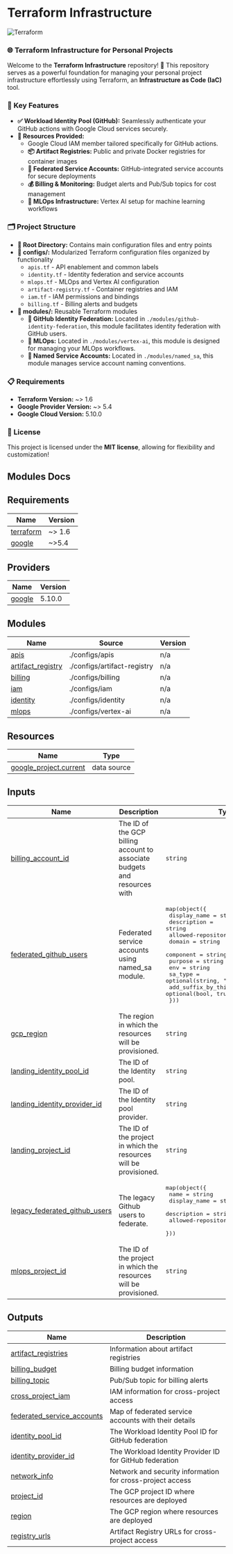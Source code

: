 
# Terraform Infrastructure

![Terraform](https://img.shields.io/badge/terraform-%235835CC.svg?style=for-the-badge&logo=terraform&logoColor=white)


### 🌐 Terraform Infrastructure for Personal Projects

Welcome to the **Terraform Infrastructure** repository! 🚀 This repository serves as a powerful foundation for managing your personal project infrastructure effortlessly using Terraform, an **Infrastructure as Code (IaC)** tool.

### 📌 Key Features
- **✅ Workload Identity Pool (GitHub):** Seamlessly authenticate your GitHub actions with Google Cloud services securely.
- **🔧 Resources Provided:**
  - Google Cloud IAM member tailored specifically for GitHub actions.
  - **📦 Artifact Registries:** Public and private Docker registries for container images
  - **🔐 Federated Service Accounts:** GitHub-integrated service accounts for secure deployments
  - **💰 Billing & Monitoring:** Budget alerts and Pub/Sub topics for cost management
  - **🤖 MLOps Infrastructure:** Vertex AI setup for machine learning workflows

### 🗂️ Project Structure
- **📁 Root Directory:** Contains main configuration files and entry points
- **📁 configs/:** Modularized Terraform configuration files organized by functionality
  - `apis.tf` - API enablement and common labels
  - `identity.tf` - Identity federation and service accounts
  - `mlops.tf` - MLOps and Vertex AI configuration
  - `artifact-registry.tf` - Container registries and IAM
  - `iam.tf` - IAM permissions and bindings
  - `billing.tf` - Billing alerts and budgets
- **📁 modules/:** Reusable Terraform modules
  - **👥 GitHub Identity Federation:** Located in `./modules/github-identity-federation`, this module facilitates identity federation with GitHub users.
  - **🤖 MLOps:** Located in `./modules/vertex-ai`, this module is designed for managing your MLOps workflows.
  - **🔧 Named Service Accounts:** Located in `./modules/named_sa`, this module manages service account naming conventions.

### 📋 Requirements
- **Terraform Version:** ~> 1.6
- **Google Provider Version:** ~> 5.4
- **Google Cloud Version:** 5.10.0

### 📝 License
This project is licensed under the **MIT license**, allowing for flexibility and customization!


## Modules Docs

<!-- BEGIN_TF_DOCS -->
## Requirements

| Name | Version |
|------|---------|
| <a name="requirement_terraform"></a> [terraform](#requirement\_terraform) | ~> 1.6 |
| <a name="requirement_google"></a> [google](#requirement\_google) | ~>5.4 |

## Providers

| Name | Version |
|------|---------|
| <a name="provider_google"></a> [google](#provider\_google) | 5.10.0 |

## Modules

| Name | Source | Version |
|------|--------|---------|
| <a name="module_apis"></a> [apis](#module\_apis) | ./configs/apis | n/a |
| <a name="module_artifact_registry"></a> [artifact\_registry](#module\_artifact\_registry) | ./configs/artifact-registry | n/a |
| <a name="module_billing"></a> [billing](#module\_billing) | ./configs/billing | n/a |
| <a name="module_iam"></a> [iam](#module\_iam) | ./configs/iam | n/a |
| <a name="module_identity"></a> [identity](#module\_identity) | ./configs/identity | n/a |
| <a name="module_mlops"></a> [mlops](#module\_mlops) | ./configs/vertex-ai | n/a |

## Resources

| Name | Type |
|------|------|
| [google_project.current](https://registry.terraform.io/providers/hashicorp/google/latest/docs/data-sources/project) | data source |

## Inputs

| Name | Description | Type | Default | Required |
|------|-------------|------|---------|:--------:|
| <a name="input_billing_account_id"></a> [billing\_account\_id](#input\_billing\_account\_id) | The ID of the GCP billing account to associate budgets and resources with | `string` | n/a | yes |
| <a name="input_federated_github_users"></a> [federated\_github\_users](#input\_federated\_github\_users) | Federated service accounts using named\_sa module. | <pre>map(object({<br>    display_name         = string<br>    description          = string<br>    allowed-repositories = list(string)<br>    domain              = string<br>    component           = string<br>    purpose             = string<br>    env                 = string<br>    sa_type             = optional(string, "federated")<br>    add_suffix_by_this_module = optional(bool, true)<br>  }))</pre> | n/a | yes |
| <a name="input_gcp_region"></a> [gcp\_region](#input\_gcp\_region) | The region in which the resources will be provisioned. | `string` | `"us-central1"` | no |
| <a name="input_landing_identity_pool_id"></a> [landing\_identity\_pool\_id](#input\_landing\_identity\_pool\_id) | The ID of the Identity pool. | `string` | n/a | yes |
| <a name="input_landing_identity_provider_id"></a> [landing\_identity\_provider\_id](#input\_landing\_identity\_provider\_id) | The ID of the Identity pool provider. | `string` | n/a | yes |
| <a name="input_landing_project_id"></a> [landing\_project\_id](#input\_landing\_project\_id) | The ID of the project in which the resources will be provisioned. | `string` | n/a | yes |
| <a name="input_legacy_federated_github_users"></a> [legacy\_federated\_github\_users](#input\_legacy\_federated\_github\_users) | The legacy Github users to federate. | <pre>map(object({<br>    name                 = string<br>    display_name         = string<br>    description          = string<br>    allowed-repositories = list(string)<br>  }))</pre> | n/a | yes |
| <a name="input_mlops_project_id"></a> [mlops\_project\_id](#input\_mlops\_project\_id) | The ID of the project in which the resources will be provisioned. | `string` | n/a | yes |

## Outputs

| Name | Description |
|------|-------------|
| <a name="output_artifact_registries"></a> [artifact\_registries](#output\_artifact\_registries) | Information about artifact registries |
| <a name="output_billing_budget"></a> [billing\_budget](#output\_billing\_budget) | Billing budget information |
| <a name="output_billing_topic"></a> [billing\_topic](#output\_billing\_topic) | Pub/Sub topic for billing alerts |
| <a name="output_cross_project_iam"></a> [cross\_project\_iam](#output\_cross\_project\_iam) | IAM information for cross-project access |
| <a name="output_federated_service_accounts"></a> [federated\_service\_accounts](#output\_federated\_service\_accounts) | Map of federated service accounts with their details |
| <a name="output_identity_pool_id"></a> [identity\_pool\_id](#output\_identity\_pool\_id) | The Workload Identity Pool ID for GitHub federation |
| <a name="output_identity_provider_id"></a> [identity\_provider\_id](#output\_identity\_provider\_id) | The Workload Identity Provider ID for GitHub federation |
| <a name="output_network_info"></a> [network\_info](#output\_network\_info) | Network and security information for cross-project access |
| <a name="output_project_id"></a> [project\_id](#output\_project\_id) | The GCP project ID where resources are deployed |
| <a name="output_region"></a> [region](#output\_region) | The GCP region where resources are deployed |
| <a name="output_registry_urls"></a> [registry\_urls](#output\_registry\_urls) | Artifact Registry URLs for cross-project access |
<!-- END_TF_DOCS -->

